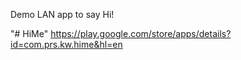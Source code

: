 Demo LAN app to say Hi!

"# HiMe" 
https://play.google.com/store/apps/details?id=com.prs.kw.hime&hl=en
